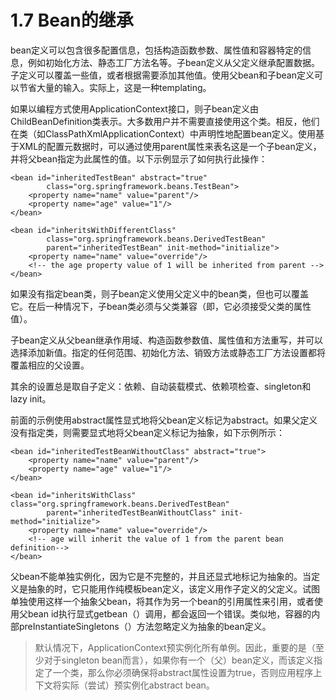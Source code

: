 # 1.7 Bean的继承

bean定义可以包含很多配置信息，包括构造函数参数、属性值和容器特定的信息，例如初始化方法、静态工厂方法名等。子bean定义从父定义继承配置数据。子定义可以覆盖一些值，或者根据需要添加其他值。使用父bean和子bean定义可以节省大量的输入。实际上，这是一种templating。

如果以编程方式使用ApplicationContext接口，则子bean定义由ChildBeanDefinition类表示。大多数用户并不需要直接使用这个类。相反，他们在类（如ClassPathXmlApplicationContext）中声明性地配置bean定义。使用基于XML的配置元数据时，可以通过使用parent属性来表名这是一个子bean定义，并将父bean指定为此属性的值。以下示例显示了如何执行此操作：

```text
<bean id="inheritedTestBean" abstract="true"
        class="org.springframework.beans.TestBean">
    <property name="name" value="parent"/>
    <property name="age" value="1"/>
</bean>

<bean id="inheritsWithDifferentClass"
        class="org.springframework.beans.DerivedTestBean"
        parent="inheritedTestBean" init-method="initialize">  
    <property name="name" value="override"/>
    <!-- the age property value of 1 will be inherited from parent -->
</bean>
```

如果没有指定bean类，则子bean定义使用父定义中的bean类，但也可以覆盖它。在后一种情况下，子bean类必须与父类兼容（即，它必须接受父类的属性值）。

子bean定义从父bean继承作用域、构造函数参数值、属性值和方法重写，并可以选择添加新值。指定的任何范围、初始化方法、销毁方法或静态工厂方法设置都将覆盖相应的父设置。

其余的设置总是取自子定义：依赖、自动装载模式、依赖项检查、singleton和lazy init。

前面的示例使用abstract属性显式地将父bean定义标记为abstract。如果父定义没有指定类，则需要显式地将父bean定义标记为抽象，如下示例所示：

```text
<bean id="inheritedTestBeanWithoutClass" abstract="true">
    <property name="name" value="parent"/>
    <property name="age" value="1"/>
</bean>

<bean id="inheritsWithClass" class="org.springframework.beans.DerivedTestBean"
        parent="inheritedTestBeanWithoutClass" init-method="initialize">
    <property name="name" value="override"/>
    <!-- age will inherit the value of 1 from the parent bean definition-->
</bean>
```

父bean不能单独实例化，因为它是不完整的，并且还显式地标记为抽象的。当定义是抽象的时，它只能用作纯模板bean定义，该定义用作子定义的父定义。试图单独使用这样一个抽象父bean，将其作为另一个bean的引用属性来引用，或者使用父bean id执行显式getbean（）调用，都会返回一个错误。类似地，容器的内部preInstantiateSingletons（）方法忽略定义为抽象的bean定义。

> 默认情况下，ApplicationContext预实例化所有单例。因此，重要的是（至少对于singleton bean而言），如果你有一个（父）bean定义，而该定义指定了一个类，那么你必须确保将abstract属性设置为true，否则应用程序上下文将实际（尝试）预实例化abstract bean。

